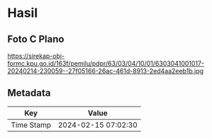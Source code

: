 # Hasil

## Foto C Plano

https://sirekap-obj-formc.kpu.go.id/163f/pemilu/pdpr/63/03/04/10/01/6303041001017-20240214-230059--27f05166-26ac-461d-8913-2ed4aa2eeb1b.jpg


## Metadata

| Key        | Value               |
| ---------- | ------------------- |
| Time Stamp | 2024-02-15 07:02:30 |



